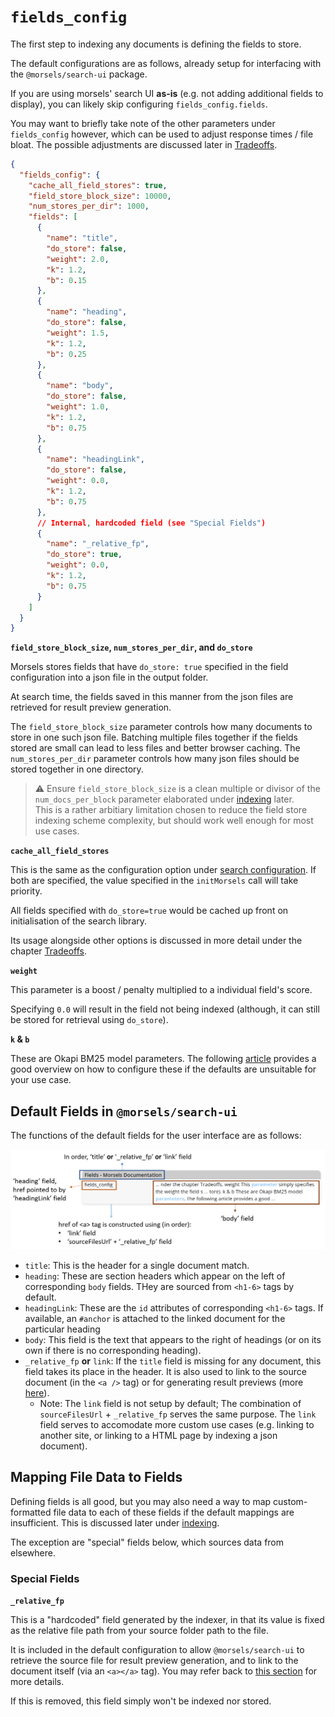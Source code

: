 # `fields_config`

The first step to indexing any documents is defining the fields to store.

The default configurations are as follows, already setup for interfacing with the `@morsels/search-ui` package.

If you are using morsels' search UI **as-is** (e.g. not adding additional fields to display), you can likely skip configuring `fields_config.fields`.

You may want to briefly take note of the other parameters under `fields_config` however, which can be used to adjust response times / file bloat. The possible adjustments are discussed later in [Tradeoffs](../tradeoffs.md).

```json
{
  "fields_config": {
    "cache_all_field_stores": true,
    "field_store_block_size": 10000,
    "num_stores_per_dir": 1000,
    "fields": [
      {
        "name": "title",
        "do_store": false,
        "weight": 2.0,
        "k": 1.2,
        "b": 0.15
      },
      {
        "name": "heading",
        "do_store": false,
        "weight": 1.5,
        "k": 1.2,
        "b": 0.25
      },
      {
        "name": "body",
        "do_store": false,
        "weight": 1.0,
        "k": 1.2,
        "b": 0.75
      },
      {
        "name": "headingLink",
        "do_store": false,
        "weight": 0.0,
        "k": 1.2,
        "b": 0.75
      },
      // Internal, hardcoded field (see "Special Fields")
      {
        "name": "_relative_fp",
        "do_store": true,
        "weight": 0.0,
        "k": 1.2,
        "b": 0.75
      }
    ]
  }
}
```

**`field_store_block_size`, `num_stores_per_dir`, and `do_store`**

Morsels stores fields that have `do_store: true` specified in the field configuration into a json file in the output folder.

At search time, the fields saved in this manner from the json files are retrieved for result preview generation.

The `field_store_block_size` parameter controls how many documents to store in one such json file. Batching multiple files together if the fields stored are small can lead to less files and better browser caching. The `num_stores_per_dir` parameter controls how many json files should be stored together in one directory.

> ⚠️ Ensure `field_store_block_size` is a clean multiple or divisor of the `num_docs_per_block` parameter elaborated under [indexing](./indexing.md) later.<br>
> This is a rather arbitiary limitation chosen to reduce the field store indexing scheme complexity,
> but should work well enough for most use cases.

**`cache_all_field_stores`**

This is the same as the configuration option under [search configuration](../search_configuration.md#search-library-options).
If both are specified, the value specified in the `initMorsels` call will take priority.

All fields specified with `do_store=true` would be cached up front on initialisation of the search library.

Its usage alongside other options is discussed in more detail under the chapter [Tradeoffs](../tradeoffs.md).

**`weight`**

This parameter is a boost / penalty multiplied to a individual field's score.

Specifying `0.0` will result in the field not being indexed (although, it can still be stored for retrieval using `do_store`).

**`k` & `b`**

These are Okapi BM25 model parameters. The following [article](https://www.elastic.co/guide/en/elasticsearch/guide/current/pluggable-similarites.html#bm25-tunability) provides a good overview on how to configure these if the defaults are unsuitable for your use case.

## Default Fields in `@morsels/search-ui`

The functions of the default fields for the user interface are as follows:

<img alt="annotation for fields" src="../images/fields_annotated.png" />

- `title`: This is the header for a single document match. 
- `heading`: These are section headers which appear on the left of corresponding `body` fields. THey are sourced from `<h1-6>` tags by default.
- `headingLink`: These are the `id` attributes of corresponding `<h1-6>` tags. If available, an `#anchor` is attached to the linked document for the particular heading
- `body`: This field is the text that appears to the right of headings (or on its own if there is no corresponding heading).
- `_relative_fp` **or** `link`: If the `title` field is missing for any document, this field takes its place in the header. It is also used to link to the source document (in the `<a />` tag) or for generating result previews (more [here](../search_configuration.md#default-rendering-output--purpose)).
  - Note: The `link` field is not setup by default; The combination of `sourceFilesUrl` + `_relative_fp` serves the same purpose. The `link` field serves to accomodate more custom use cases (e.g. linking to another site, or linking to a HTML page by indexing a json document).



## Mapping File Data to Fields

Defining fields is all good, but you may also need a way to map custom-formatted file data to each of these fields if the default mappings are insufficient. This is discussed later under [indexing](./indexing.md#mapping-file-data-to-fields-loader_configs).

The exception are "special" fields below, which sources data from elsewhere.

### Special Fields

**`_relative_fp`**

This is a "hardcoded" field generated by the indexer, in that its value is fixed as the relative file path from your source folder path to the file.

It is included in the default configuration to allow `@morsels/search-ui` to retrieve the source file for result preview generation, and to link to the document itself (via an `<a></a>` tag). You may refer back to [this section](../search_configuration.md#options-for-generating-result-previews) for more details.

If this is removed, this field simply won't be indexed nor stored.
